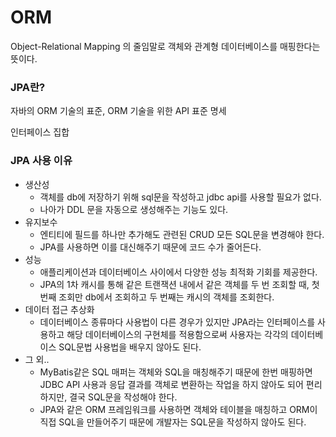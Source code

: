 # ORM

Object-Relational Mapping 의 줄임말로 객체와 관계형 데이터베이스를 매핑한다는 뜻이다. 

### JPA란?

자바의 ORM 기술의 표준, ORM 기술을 위한 API 표준 명세

인터페이스 집합

### JPA 사용 이유

- 생산성
    - 객체를 db에 저장하기 위해 sql문을 작성하고 jdbc api를 사용할 필요가 없다.
    - 나아가 DDL 문을 자동으로 생성해주는 기능도 있다.
- 유지보수
    - 엔티티에 필드를 하나만 추가해도 관련된 CRUD 모든 SQL문을 변경해야 한다.
    - JPA를 사용하면 이를 대신해주기 때문에 코드 수가 줄어든다.
- 성능
    - 애플리케이션과 데이터베이스 사이에서 다양한 성능 최적화 기회를 제공한다.
    - JPA의 1차 캐시를 통해 같은 트랜잭션 내에서 같은 객체를 두 번 조회할 때, 첫 번째 조회만 db에서 조회하고 두 번째는 캐시의 객체를 조회한다.
- 데이터 접근 추상화
    - 데이터베이스 종류마다 사용법이 다른 경우가 있지만 JPA라는 인터페이스를 사용하고 해당 데이터베이스의 구현체를 적용함으로써 사용자는 각각의 데이터베이스 SQL문법 사용법을 배우지 않아도 된다.
- 그 외..
    - MyBatis같은 SQL 매퍼는 객체와 SQL을 매칭해주기 때문에 한번 매핑하면 JDBC API 사용과 응답 결과를 객체로 변환하는 작업을 하지 않아도 되어 편리하지만, 결국 SQL문을 작성해야 한다.
    - JPA와 같은 ORM 프레임워크를 사용하면 객체와 테이블을 매칭하고 ORM이 직접 SQL을 만들어주기 때문에 개발자는 SQL문을 작성하지 않아도 된다.
